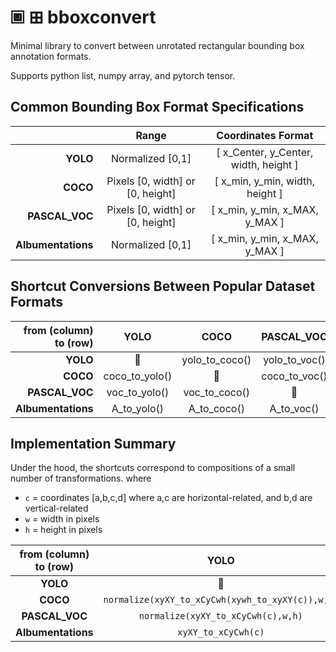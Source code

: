 # 🞖 ⊞ bboxconvert
Minimal library to convert between unrotated rectangular bounding box annotation formats.

Supports python list, numpy array, and pytorch tensor.

## Common Bounding Box Format Specifications

|                	|               Range              	|           Coordinates Format          	|
|--------------:	|:--------------------------------:	|:-------------------------------------:	|
|      **YOLO**      	|         Normalized [0,1]         	| [ x_Center, y_Center, width, height ] 	|
|      **COCO**      	| Pixels [0, width] or [0, height] 	|    [ x_min, y_min, width, height ]    	|
|   **PASCAL_VOC**   	| Pixels [0, width] or [0, height] 	|     [ x_min, y_min, x_MAX, y_MAX ]    	|
| **Albumentations** 	|         Normalized [0,1]         	|     [ x_min, y_min, x_MAX, y_MAX ]    	|

## Shortcut Conversions Between Popular Dataset Formats

| from (column) to (row) 	| YOLO           	| COCO           	| PASCAL_VOC    	| Albumentations 	|
|------------------------:|:---------------:|:---------------:|:--------------: |:---------------:|
| **YOLO**                  	| 🌸              	| yolo_to_coco() 	| yolo_to_voc() 	| yolo_to_A()      	|
| **COCO**                   	| coco_to_yolo() 	| 🌸              	| coco_to_voc() 	| coco_to_A()      	|
| **PASCAL_VOC**            	| voc_to_yolo()  	| voc_to_coco()  	| 🌸             	| voc_to_A()     	|
| **Albumentations**         	| A_to_yolo()    	| A_to_coco()    	| A_to_voc()    	| 🌸              	|

## Implementation Summary

Under the hood, the shortcuts correspond to compositions of a small number of transformations.
where 
+ `c` = coordinates [a,b,c,d] where a,c are horizontal-related, and b,d are vertical-related
+ `w` = width in pixels
+ `h` = height in pixels

| from (column) to (row) 	|                       YOLO                       	|                        COCO                       	|              PASCAL_VOC              	|          Albumentations          	|
|:----------------------:	|:------------------------------------------------:	|:-------------------------------------------------:	|:------------------------------------:	|:--------------------------------:	|
|               **YOLO** 	| 🌸                                                	| `denormalize(xyXY_to_xywh(xCyCwh_to_xyXY(c),w,h)` 	| `denormalize(xCyCwh_to_xyXY(c),w,h)` 	| `xCyCwh_to_xyXY(c)`              	|
|               **COCO** 	| `normalize(xyXY_to_xCyCwh(xywh_to_xyXY(c)),w,h)` 	| 🌸                                                 	| `xywh_to_xyXY(c)`                    	| `normalize(xywh_to_xyXY(c),w,h)` 	|
|         **PASCAL_VOC** 	| `normalize(xyXY_to_xCyCwh(c),w,h)`               	| `xyXY_to_xywh(c)`                                 	| 🌸                                    	| `normalize(c,w,h)`               	|
|     **Albumentations** 	| `xyXY_to_xCyCwh(c)`                              	| `denormalize(xyXY_to_xywh(c),w,h)`                	| `denormalize(c,w,h)`                 	| 🌸                                	|
